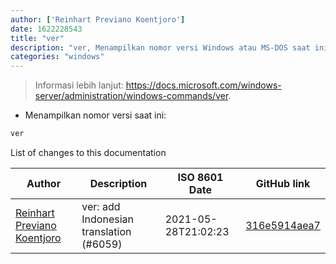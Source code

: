 ```yaml
---
author: ['Reinhart Previano Koentjoro']
date: 1622228543
title: "ver"
description: "ver, Menampilkan nomor versi Windows atau MS-DOS saat ini."
categories: "windows"
---
```

> Informasi lebih lanjut: <https://docs.microsoft.com/windows-server/administration/windows-commands/ver>.

- Menampilkan nomor versi saat ini:

```bash
ver
```
List of changes to this documentation


Author | Description | ISO 8601 Date | GitHub link
------|-----|-----|-----
[Reinhart Previano Koentjoro](mailto:reinhart_previano@yahoo.com) | ver: add Indonesian translation (#6059) | 2021-05-28T21:02:23 | [316e5914aea7](https://github.com/tldr-pages/tldr/commit/316e5914aea78b79cfd2ad7d6ef65afe30eb66a1)

